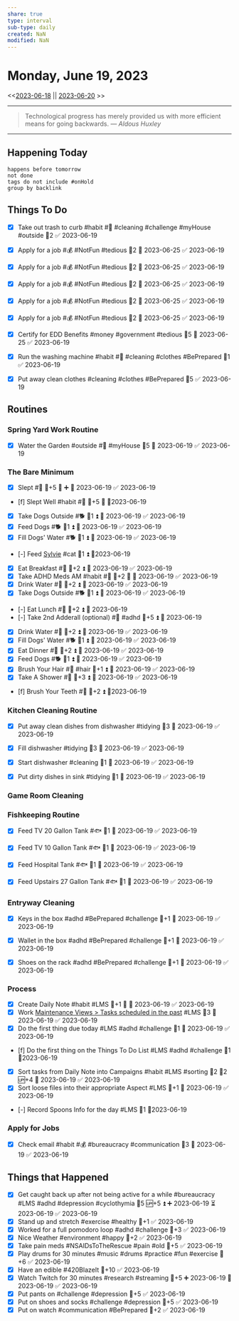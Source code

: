 ```yaml
---
share: true
type: interval
sub-type: daily
created: NaN 
modified: NaN
---
```

# Monday, June 19, 2023
<<[2023-06-18](./2023-06-18.md) || [2023-06-20](./2023-06-20.md) >>

---

> Technological progress has merely provided us with more efficient means for going backwards.
> — <cite>Aldous Huxley</cite>

---
## Happening Today
```tasks
happens before tomorrow
not done
tags do not include #onHold
group by backlink
```

## Things To Do

- [x] Take out trash to curb #habit #🧹 #cleaning #challenge #myHouse #outside 🥄2 ✅ 2023-06-19














































- [x] Apply for a job #💰 #NotFun #tedious  🥄2 📅 2023-06-25 ✅ 2023-06-19
- [x] Apply for a job #💰 #NotFun #tedious 🥄2 📅 2023-06-25 ✅ 2023-06-19
- [x] Apply for a job #💰 #NotFun #tedious 🥄2 📅 2023-06-25 ✅ 2023-06-19
- [x] Apply for a job #💰 #NotFun #tedious 🥄2 📅 2023-06-25 ✅ 2023-06-19
- [x] Apply for a job #💰 #NotFun #tedious 🥄2 📅 2023-06-25 ✅ 2023-06-19
- [x] Certify for EDD Benefits #money #government #tedious 🥄5 📅 2023-06-25 ✅ 2023-06-19

- [x] Run the washing machine #habit #🧹 #cleaning #clothes #BePrepared 🥄1 ✅ 2023-06-19

- [x] Put away clean clothes #cleaning #clothes #BePrepared 🥄5 ✅ 2023-06-19


## Routines
### Spring Yard Work Routine
- [x] Water the Garden #outside #🌱 #myHouse 🥄5 📅 2023-06-19 ✅ 2023-06-19


### The Bare Minimum
- [x] Slept #🛌 🥄+5 🔺 ➕ 📅 2023-06-19 ✅ 2023-06-19
- [f] Slept Well #habit #🛌 🥄+5 🔺 📆2023-06-19
- [x] Take Dogs Outside #🐕 🥄1 ⏫ 📅 2023-06-19 ✅ 2023-06-19
- [x] Feed Dogs #🐕 🥄1 ⏫ 📅 2023-06-19 ✅ 2023-06-19
- [x] Fill Dogs' Water #🐕 🥄1 ⏫ 📅 2023-06-19 ✅ 2023-06-19
- [-] Feed [Sylvie](../../03%20-%20Belonging%20%F0%9F%91%AA/00%20-%20The%20Pack%20%F0%9F%90%95/Sylvie.md) #cat 🥄1 ⏫ 📆2023-06-19
- [x] Eat Breakfast #🍎 🥄+2 ⏫ 📅 2023-06-19 ✅ 2023-06-19
- [x] Take ADHD Meds AM #habit #💊 🥄+2 🔺 📅 2023-06-19 ✅ 2023-06-19
- [x] Drink Water #🌊 🥄+2 ⏫ 📅 2023-06-19 ✅ 2023-06-19
- [x] Take Dogs Outside #🐕 🥄1 ⏫ 📅 2023-06-19 ✅ 2023-06-19
- [-] Eat Lunch #🍎 🥄+2 ⏫ 📅 2023-06-19
- [-] Take 2nd Adderall (optional) #💊 #adhd 🥄+5 ⏫ 📅 2023-06-19
- [x] Drink Water #🌊  🥄+2 ⏫ 📅 2023-06-19 ✅ 2023-06-19
- [x] Fill Dogs' Water #🐕 🥄1 ⏫ 📅 2023-06-19 ✅ 2023-06-19
- [x] Eat Dinner #🍎 🥄+2 ⏫ 📅 2023-06-19 ✅ 2023-06-19
- [x] Feed Dogs #🐕 🥄1 ⏫ 📅 2023-06-19 ✅ 2023-06-19
- [x] Brush Your Hair #🚿 #hair 🥄+1 ⏫ 📅 2023-06-19 ✅ 2023-06-19
- [x] Take A Shower #🚿 🥄+3 ⏫ 📅 2023-06-19 ✅ 2023-06-19
- [f] Brush Your Teeth #🚿 🥄+2 ⏫ 📆2023-06-19


### Kitchen Cleaning Routine
- [x] Put away clean dishes from dishwasher #tidying 🥄3 📅 2023-06-19 ✅ 2023-06-19
- [x] Fill dishwasher #tidying 🥄3 📅 2023-06-19 ✅ 2023-06-19
- [x] Start dishwasher #cleaning 🥄1 📅 2023-06-19 ✅ 2023-06-19
- [x] Put dirty dishes in sink #tidying 🥄1 📅 2023-06-19 ✅ 2023-06-19


### Game Room Cleaning


### Fishkeeping Routine
- [x] Feed TV 20 Gallon Tank #🐟 🥄1 📅 2023-06-19 ✅ 2023-06-19
- [x] Feed TV 10 Gallon Tank #🐟 🥄1 📅 2023-06-19 ✅ 2023-06-19
- [x] Feed Hospital Tank #🐟 🥄1 📅 2023-06-19 ✅ 2023-06-19
- [x] Feed Upstairs 27 Gallon Tank #🐟 🥄1 📅 2023-06-19 ✅ 2023-06-19


### Entryway Cleaning
- [x] Keys in the box #adhd #BePrepared #challenge 🥄+1 📅 2023-06-19 ✅ 2023-06-19
- [x] Wallet in the box #adhd #BePrepared #challenge 🥄+1 📅 2023-06-19 ✅ 2023-06-19
- [x] Shoes on the rack #adhd #BePrepared #challenge 🥄+1 📅 2023-06-19 ✅ 2023-06-19


### Process
- [x] Create Daily Note #habit #LMS 🥄+1 🔺 📅 2023-06-19 ✅ 2023-06-19
- [x] Work [Maintenance Views > Tasks scheduled in the past](../02%20-%20Tools/Maintenance%20Views.md#Tasks%20scheduled%20in%20the%20past) #LMS 🥄3 📅 2023-06-19 ✅ 2023-06-19
- [x] Do the first thing due today #LMS #adhd #challenge 🥄1 📅 2023-06-19 ✅ 2023-06-19
- [f] Do the first thing on the Things To Do List #LMS #adhd #challenge 🥄1 📆2023-06-19
- [x] Sort tasks from Daily Note into Campaigns #habit #LMS #sorting 🍅2 🥄2 🆙+4 📅 2023-06-19 ✅ 2023-06-19
- [x] Sort loose files into their appropriate Aspect #LMS 🥄+1 📅 2023-06-19 ✅ 2023-06-19
- [-] Record Spoons Info for the day #LMS 🥄1 📆2023-06-19


### Apply for Jobs
- [x] Check email #habit #💰 #bureaucracy #communication 🥄3 📅 2023-06-19 ✅ 2023-06-19




## Things that Happened
- [x] Get caught back up after not being active for a while #bureaucracy #LMS #adhd #depression #cyclothymia 🥄5 🆙+5 ⏫ ➕ 2023-06-19 ⏳ 2023-06-19 ✅ 2023-06-19
- [x] Stand up and stretch #exercise #healthy 🥄+1 ✅ 2023-06-19
- [x] Worked for a full pomodoro loop #adhd #challenge 🥄+3 ✅ 2023-06-19
- [x] Nice Weather #environment #happy 🥄+2 ✅ 2023-06-19
- [x] Take pain meds #NSAIDsToTheRescue #pain #old 🥄+5 ✅ 2023-06-19
- [x] Play drums for 30 minutes #music #drums #practice #fun #exercise 🥄+6 ✅ 2023-06-19
- [x] Have an edible #420BlazeIt 🥄+10 ✅ 2023-06-19
- [x] Watch Twitch for 30 minutes #research #streaming 🥄+5 ➕ 2023-06-19 🛫 2023-06-19 ✅ 2023-06-19
- [x] Put pants on #challenge #depression 🥄+5 ✅ 2023-06-19
- [x] Put on shoes and socks #challenge #depression 🥄+5 ✅ 2023-06-19
- [x] Put on watch #communication #BePrepared 🥄+2 ✅ 2023-06-19